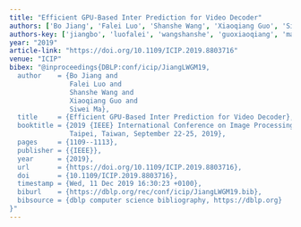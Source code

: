 ```yaml
---
title: "Efficient GPU-Based Inter Prediction for Video Decoder"
authors: ['Bo Jiang', 'Falei Luo', 'Shanshe Wang', 'Xiaoqiang Guo', 'Siwei Ma']
authors-key: ['jiangbo', 'luofalei', 'wangshanshe', 'guoxiaoqiang', 'masiwei']
year: "2019"
article-link: "https://doi.org/10.1109/ICIP.2019.8803716"
venue: "ICIP"
bibex: "@inproceedings{DBLP:conf/icip/JiangLWGM19,
  author    = {Bo Jiang and
               Falei Luo and
               Shanshe Wang and
               Xiaoqiang Guo and
               Siwei Ma},
  title     = {Efficient GPU-Based Inter Prediction for Video Decoder},
  booktitle = {2019 {IEEE} International Conference on Image Processing, {ICIP} 2019,
               Taipei, Taiwan, September 22-25, 2019},
  pages     = {1109--1113},
  publisher = {{IEEE}},
  year      = {2019},
  url       = {https://doi.org/10.1109/ICIP.2019.8803716},
  doi       = {10.1109/ICIP.2019.8803716},
  timestamp = {Wed, 11 Dec 2019 16:30:23 +0100},
  biburl    = {https://dblp.org/rec/conf/icip/JiangLWGM19.bib},
  bibsource = {dblp computer science bibliography, https://dblp.org}
}"
---
```

